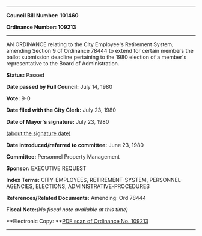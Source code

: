 

********

**Council Bill Number: 101460**
   
**Ordinance Number: 109213**
********

 AN ORDINANCE relating to the City Employee's Retirement System; amending Section 9 of Ordinance 78444 to extend for certain members the ballot submission deadline pertaining to the 1980 election of a member's representative to the Board of Administration.

**Status:** Passed
   
**Date passed by Full Council:** July 14, 1980
   
**Vote:** 9-0
   
**Date filed with the City Clerk:** July 23, 1980
   
**Date of Mayor's signature:** July 23, 1980
   
[(about the signature date)](/~public/approvaldate.htm)
   
   
   
**Date introduced/referred to committee:** June 23, 1980
   
**Committee:** Personnel Property Management
   
**Sponsor:** EXECUTIVE REQUEST
   
   
**Index Terms:** CITY-EMPLOYEES, RETIREMENT-SYSTEM, PERSONNEL-AGENCIES, ELECTIONS, ADMINISTRATIVE-PROCEDURES

**References/Related Documents:** Amending: Ord 78444

**Fiscal Note:**_(No fiscal note available at this time)_

**Electronic Copy: **[PDF scan of Ordinance No. 109213](/~archives/Ordinances/Ord_109213.pdf)

********

